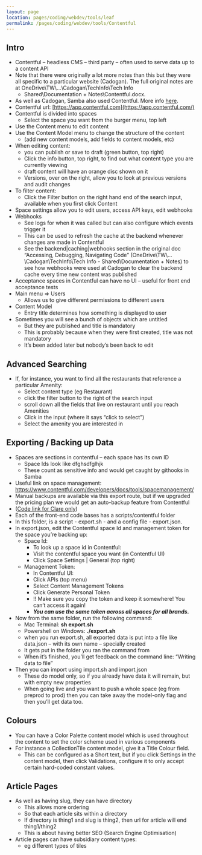 ```yaml
---
layout: page
location: pages/coding/webdev/tools/leaf
permalink: /pages/coding/webdev/tools/Contentful
---
```

## Intro

- Contentful – headless CMS – third party – often used to serve data up to a content API
- Note that there were originally a lot more notes than this but they
  were all specific to a particular website (Cadogan). The full
  original notes are at OneDrive\\TW\\…\\Cadogan\\TechInfo\\Tech Info
  - Shared\\Documentation + Notes\\Contentful.docx.
- As well as Cadogan, Samba also used Contentful. More info [here](https://github.com/claresudbery/clare-tech/blob/master/notes/clients/samba/useful-samba-links.md).
- Contentful url:
  [https://app.contentful.com](https://app.contentful.com/)
- Contentful is divided into spaces
    - Select the space you want from the burger menu, top left
- Use the Content menu to edit content
- Use the Content Model menu to change the structure of the content
    - (add new content models, add fields to content models, etc)
- When editing content:
    - you can publish or save to draft (green button, top right)
    - Click the info button, top right, to find out what content type
      you are currently viewing
    - draft content will have an orange disc shown on it
    - Versions, over on the right, allow you to look at previous
      versions and audit changes
- To filter content:
    - Click the Filter button on the right hand end of the search
      input, available when you first click Content
- Space settings allow you to edit users, access API keys, edit
  webhooks
- Webhooks
    - See logs for when it was called but can also configure which
      events trigger it
    - This can be used to refresh the cache at the backend whenever
      changes are made in Contentful
    - See the backend|caching|webhooks section in the original doc
      “Accessing, Debugging, Navigating Code”
      (OneDrive\\TW\\…\\Cadogan\\TechInfo\\Tech Info -
      Shared\\Documentation + Notes) to see how webhooks were used at
      Cadogan to clear the backend cache every time new content was
      published
- Acceptance spaces in Contentful can have no UI – useful for front
  end acceptance tests
- Main menu => Users
    - Allows us to give different permissions to different users
- Content Model
    - Entry title determines how something is displayed to user
- Sometimes you will see a bunch of objects which are untitled
    - But they are published and title is mandatory
    - This is probably because when they were first created, title was
      not mandatory
    - It’s been added later but nobody’s been back to edit

## Advanced Searching

  - If, for instance, you want to find all the restaurants that
    reference a particular Amenity:
      - Select content type (eg Restaurant)
      - click the filter button to the right of the search input
      - scroll down all the fields that live on restaurant until you
        reach Amenities
      - Click in the input (where it says “click to select”)
      - Select the amenity you are interested in

## Exporting / Backing up Data

- Spaces are sections in contentful – each space has its own ID
  - Space Ids look like dfghsdfglhjk
  - These count as sensitive info and would get caught by githooks in Samba
- Useful link on space management:
  [<span class="underline">https://www.contentful.com/developers/docs/tools/spacemanagement/</span>](https://www.contentful.com/developers/docs/tools/spacemanagement/)
- Manual backups are available via this export route, but if we
  upgraded the pricing plan we would get an auto-backup feature from
  Contentful
- ([Code link for Clare
  only](https://github.com/claresudbery/Cadogan))
- Each of the front-end code bases has a scripts/contentful folder
- In this folder, is a script - export.sh - and a config file -
  export.json.
- In export.json, edit the Contentful space Id and management token
  for the space you’re backing up:
    - Space Id:
        - To look up a space id in Contentful:
        - Visit the contentful space you want (in Contentful UI)
        - Click Space Settings | General (top right)
    - Management Token:
        - In Contentful UI:
        - Click APIs (top menu)
        - Select Content Management Tokens
        - Click Generate Personal Token
        - \!\! Make sure you copy the token and keep it somewhere\!
          You can’t access it again\!
        - ***You can use the same token across all spaces for all
          brands.***
- Now from the same folder, run the following command:
    - Mac Terminal: **sh export.sh**
    - Powershell on Windows: **./export.sh**
    - when you run export.sh, all exported data is put into a file
      like data.json – with its own name – specially created
    - It gets put in the folder you ran the command from
    - When it’s finished, you’ll get feedback on the command line:
      “Writing data to file”
- Then you can import using import.sh and import.json
    - These do model only, so if you already have data it will remain,
      but with empty new properties
    - When going live and you want to push a whole space (eg from
      preprod to prod) then you can take away the model-only flag and
      then you’ll get data too.

## Colours

  - You can have a Color Palette content model which is used throughout
    the content to set the color scheme used in various components
  - For instance a CollectionTile content model, give it a Title Colour
    field.
      - This can be configured as a Short text, but if you click
        Settings in the content model, then click Validations, configure
        it to only accept certain hard-coded constant values.

## Article Pages

  - As well as having slug, they can have directory
      - This allows more ordering
      - So that each article sits within a directory
      - If directory is thing1 and slug is thing2, then url for article
        will end thing1/thing2
      - This is about having better SEO (Search Engine Optimisation)
  - Article pages can have subsidiary content types:
      - eg different types of tiles
